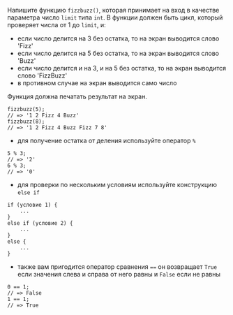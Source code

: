 Напишите функцию `fizzbuzz()`, которая принимает на вход в качестве параметра число `limit` типа `int`. В функции должен быть цикл, который проверяет числа от 1 до `limit`, и:

* если число делится на 3 без остатка, то на экран выводится слово 'Fizz'
* если число делится на 5 без остатка, то на экран выводится слово 'Buzz'
* если число делится и на 3, и на 5 без остатка, то на экран выводится слово 'FizzBuzz'
* в противном случае на экран выводится само число

Функция должна печатать результат на экран.

```
fizzbuzz(5);
// => '1 2 Fizz 4 Buzz'
fizzbuzz(8);
// => '1 2 Fizz 4 Buzz Fizz 7 8'
```

* для получение остатка от деления используйте оператор `%`

```
5 % 3;
// => '2'
6 % 3;
// => '0'
```

* для проверки по нескольким условиям используйте конструкцию `else if`

```
if (условие 1) {
	...
}
else if (условие 2) {
	...
}
else {
	...
}
```

* также вам пригодится оператор сравнения `==` он возвращает `True` если значения слева и справа от него равны и `False` если не равны

```
0 == 1;
// => False
1 == 1;
// => True
```
